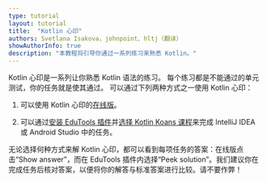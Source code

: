 ```yaml
---
type: tutorial
layout: tutorial
title:  "Kotlin 心印"
authors: Svetlana Isakova，johnpoint、hltj（翻译）
showAuthorInfo: true
description: "本教程将引导你通过一系列练习来熟悉 Kotlin。"
---
```

Kotlin 心印是一系列让你熟悉 Kotlin 语法的练习。
每个练习都是不能通过的单元测试，你的任务就是使其通过。
可以通过下列两种方式之一使用 Kotlin 心印：

1. 可以使用 Kotlin 心印的[在线版](https://play.kotlinlang.org/koans)。

2. 可以通过[安装 EduTools 插件](https://www.jetbrains.com/help/education/install-edutools-plugin.html)并[选择 Kotlin Koans 课程](https://www.jetbrains.com/help/education/learner-start-guide.html?section=Kotlin%20Koans)来完成 IntelliJ IDEA 或 Android Studio 中的任务。

无论选择何种方式来解 Kotlin 心印，都可以看到每项任务的答案：在线版点击“Show answer”，而在 EduTools 插件内选择“Peek solution”。我们建议你在完成任务后核对答案，以便将你的解答与标准答案进行比较。请不要作弊！

